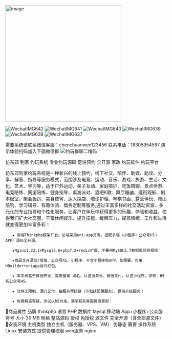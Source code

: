 <img width="362" alt="image" src="https://github.com/chenchuanwena/ywxt/assets/7508749/b178b0aa-b9f2-4e7c-90bb-b0afb28892d8">

![WechatIMG642](https://github.com/chenchuanwena/ywxt/assets/7508749/7496738a-0bd0-4324-99ff-0edf12c952d1)
![WechatIMG641](https://github.com/chenchuanwena/ywxt/assets/7508749/89699cfe-ec45-4f44-b96f-feb1517ed403)
![WechatIMG640](https://github.com/chenchuanwena/ywxt/assets/7508749/54ef3926-ffd6-408a-822a-cb829ad14cd0)
![WechatIMG639](https://github.com/chenchuanwena/ywxt/assets/7508749/ac073526-d8d2-4492-8c45-78da074efae6)
![WechatIMG638](https://github.com/chenchuanwena/ywxt/assets/7508749/a30dab2f-9a6a-4e38-af73-291ba063a1b1)
![WechatIMG637](https://github.com/chenchuanwena/ywxt/assets/7508749/6f9cc1f8-b028-4eca-a2b5-29c79da1db55)

需要系统请联系微信客服：chenchuanwen123456
联系电话：18305954587
演示体验扫码加入下面微信群
![约玩群聊二维码](https://github.com/chenchuanwena/ywxt/assets/7508749/654cc693-36e4-4cee-b33a-742627aa5d2d)



仿东郊 到家 约玩系统 专业约玩源码 足浴预约 全开源 家政 约玩软件 约玩平台

仿东郊到家约玩系统是一种新兴的线上预约，线下社交、陪伴、助娱、助攻、分享、解答、指导等服务模式，范围涉及电竞、运动、音乐、游戏、旅游、生活、文化、艺术、学习等，适于户外运动、亲子互动、家庭陪护、吃饭陪聊、景点伴游、电竞陪练、网游陪练、健身指导、桌游派对、酒吧K歌、舞厅蹦迪、逛街观影、剧本密室、聚会轰趴、美食夜宵、达人探店、陪诊护理、琴棋书画、露营伴玩、爬山陪钓、学习辅导、有趣体验、商务定制等服务,通过丰富多样的社交活动资源、多元化的专业指导和个性化服务，让客户在伴玩中获得更多的乐趣、体验和收益，使得我们扩大社交圈、丰富休闲娱乐、提升技能、缓解压力，提高情绪，工作和生活就变得更加丰富多彩！

       ★ 后端Thinkphp框架开发。前端采用uni-app开发，适配多端（小程序＋公众号H5＋APP）源码全开源。

       ★Nginx1.22.1+Mysql5.6+php7.2+redis扩展，不要用MySQL5.7数据库容易报错

       ★商品含开源前/后端、公众号h5、小程序，不含小程序和APP，如需要，可用HBuilder+uniapp自行打包。

       ★ 本系统基于微信开发，需要备案 域名、认证服务号、微信支付，认证小程序，须知：H5系公众号H5。

       ★ 软件无限制，源码交付，拍服务帮搭建（不包括配置服务），提供升级服务！

       ★ 免费解惑答疑，测试以h5为准，演示联系客服微信获取！


商品属性
品牌
thinkphp
语言
PHP
数据库
Mysql
移动端
App+小程序+公众服务号
大小
30 MB
规格
整站源码
授权
免授权
源文件
完全开源（含全部源文件）
安装环境
主机类型
独立主机（服务器、VPS、VM）
伪静态
需要
操作系统
Linux
安装方式
提供管理权限
web服务
nginx
